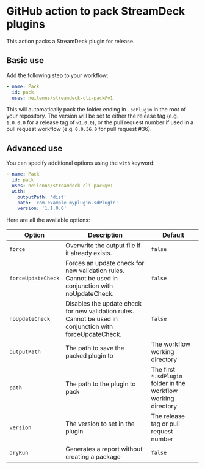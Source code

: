 # GitHub action to pack StreamDeck plugins

This action packs a StreamDeck plugin for release.

## Basic use

Add the following step to your workflow:

```yaml
- name: Pack
  id: pack
  uses: neilenns/streamdeck-cli-pack@v1
```

This will automatically pack the folder ending in `.sdPlugin` in the root of
your repository. The version will be set to either the release tag (e.g.
`1.0.0.0` for a release tag of `v1.0.0`), or the pull request number if used in
a pull request workflow (e.g. `0.0.36.0` for pull request #36).

## Advanced use

You can specify additional options using the `with` keyword:

```yaml
- name: Pack
  id: pack
  uses: neilenns/streamdeck-cli-pack@v1
  with:
    outputPath: 'dist'
    path: 'com.example.myplugin.sdPlugin'
    version: '1.1.0.0'
```

Here are all the available options:

| Option             | Description                                                                                              | Default                                                         |
| ------------------ | -------------------------------------------------------------------------------------------------------- | --------------------------------------------------------------- |
| `force`            | Overwrite the output file if it already exists.                                                          | `false`                                                         |
| `forceUpdateCheck` | Forces an update check for new validation rules. Cannot be used in conjunction with noUpdateCheck.       | `false`                                                         |
| `noUpdateCheck`    | Disables the update check for new validation rules. Cannot be used in conjunction with forceUpdateCheck. | `false`                                                         |
| `outputPath`       | The path to save the packed plugin to                                                                    | The workflow working directory                                  |
| `path`             | The path to the plugin to pack                                                                           | The first `*.sdPlugin` folder in the workflow working directory |
| `version`          | The version to set in the plugin                                                                         | The release tag or pull request number                          |
| `dryRun`           | Generates a report without creating a package                                                            | `false`                                                         |
